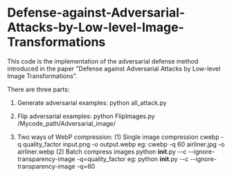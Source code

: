 # Defense-against-Adversarial-Attacks-by-Low-level-Image-Transformations
This code is the implementation of the adversarial defense method introduced in the paper "Defense against Adversarial Attacks by Low-level Image Transformations".

There are three parts:

1. Generate adversarial examples:
python all_attack.py
 
2. Flip adversarial examples:
python FlipImages.py /Mycode_path/Adversarial_image/

3. Two ways of WebP compression:
(1) Single image compression
cwebp -q quality_factor input.png -o output.webp
eg: cwebp -q 60 airliner.jpg  -o airliner.webp
(2) Batch compress images
python __init__.py --c --ignore-transparency-image -q=quality_factor 
eg: python __init__.py --c --ignore-transparency-image -q=60
